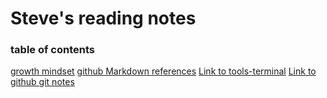 # Steve's reading notes

### table of contents

  [growth mindset](growthmindset.md)
  [github Markdown references](https://docs.github.com/en/github/writing-on-github/basic-writing-and-formatting-syntax)
  [Link to tools-terminal](tools-terminal.md)
  [Link to github git notes](git-github-notes.md)




